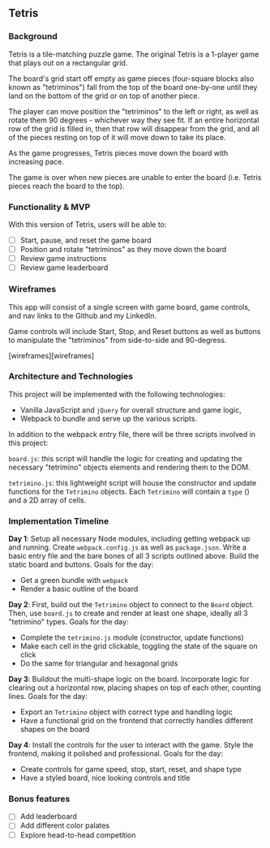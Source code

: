 ## Tetris

### Background

Tetris is a tile-matching puzzle game.  The original Tetris is a 1-player
game that plays out on a rectangular grid.  

The board's grid start off empty as game pieces (four-square blocks also
known as "tetriminos") fall from the top of the board one-by-one until
they land on the bottom of the grid or on top of another piece.

The player can move position the "tetriminos" to the left or right, as
well as rotate them 90 degrees - whichever way they see fit. If an entire
horizontal row of the grid is filled in, then that row will disappear from
the grid, and all of the pieces resting on top of it will move down to
take its place.

As the game progresses, Tetris pieces move down the board with increasing
pace.

The game is over when new pieces are unable to enter the board (i.e.
Tetris pieces reach the board to the top).

### Functionality & MVP  

With this version of Tetris, users will be able to:

- [ ] Start, pause, and reset the game board
- [ ] Position and rotate "tetriminos" as they move down the board
- [ ] Review game instructions
- [ ] Review game leaderboard

### Wireframes

This app will consist of a single screen with game board, game controls,
and nav links to the Github and my LinkedIn.  

Game controls will include Start, Stop, and Reset buttons as well as buttons
to manipulate the "tetriminos" from side-to-side and 90-degress.

[wireframes][wireframes]

### Architecture and Technologies

This project will be implemented with the following technologies:

- Vanilla JavaScript and `jQuery` for overall structure and game logic,
- Webpack to bundle and serve up the various scripts.

In addition to the webpack entry file, there will be three scripts involved in this project:

`board.js`: this script will handle the logic for creating and updating the necessary "tetrimino" objects elements and rendering them to the DOM.

`tetrimino.js`: this lightweight script will house the constructor and update functions for the `Tetrimino` objects.  Each `Tetrimino` will contain a `type` () and a 2D array of cells.

### Implementation Timeline

**Day 1**: Setup all necessary Node modules, including getting webpack up and running.  Create `webpack.config.js` as well as `package.json`.  Write a basic entry file and the bare bones of all 3 scripts outlined above.  Build the static board and buttons. Goals for the day:

- Get a green bundle with `webpack`
- Render a basic outline of the board

**Day 2**: First, build out the `Tetrimino` object to connect to the `Board` object.  Then, use `board.js` to create and render at least one shape, ideally all 3 "tetrimino" types. Goals for the day:

- Complete the `tetrimino.js` module (constructor, update functions)
- Make each cell in the grid clickable, toggling the state of the square on click
- Do the same for triangular and hexagonal grids

**Day 3**: Buildout the multi-shape logic on the board. Incorporate logic for
clearing out a horizontal row, placing shapes on top of each other, counting lines.
Goals for the day:

- Export an `Tetrimino` object with correct type and handling logic
- Have a functional grid on the frontend that correctly handles different shapes on the board


**Day 4**: Install the controls for the user to interact with the game.  Style the frontend, making it polished and professional.  Goals for the day:

- Create controls for game speed, stop, start, reset, and shape type
- Have a styled board, nice looking controls and title


### Bonus features

- [ ] Add leaderboard
- [ ] Add different color palates
- [ ] Explore head-to-head competition
